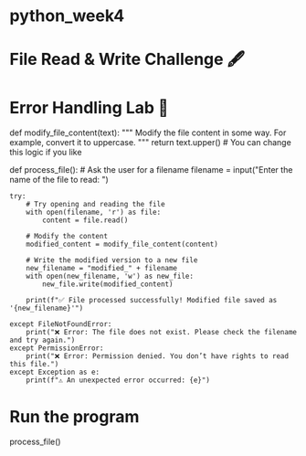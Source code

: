 # python_week4
# File Read & Write Challenge 🖋️
# Error Handling Lab 🧪

def modify_file_content(text):
    """
    Modify the file content in some way.
    For example, convert it to uppercase.
    """
    return text.upper()  # You can change this logic if you like


def process_file():
    # Ask the user for a filename
    filename = input("Enter the name of the file to read: ")

    try:
        # Try opening and reading the file
        with open(filename, 'r') as file:
            content = file.read()

        # Modify the content
        modified_content = modify_file_content(content)

        # Write the modified version to a new file
        new_filename = "modified_" + filename
        with open(new_filename, 'w') as new_file:
            new_file.write(modified_content)

        print(f"✅ File processed successfully! Modified file saved as '{new_filename}'")

    except FileNotFoundError:
        print("❌ Error: The file does not exist. Please check the filename and try again.")
    except PermissionError:
        print("❌ Error: Permission denied. You don’t have rights to read this file.")
    except Exception as e:
        print(f"⚠️ An unexpected error occurred: {e}")


# Run the program
process_file()
